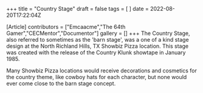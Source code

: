 +++
title = "Country Stage"
draft = false
tags = [ ]
date = 2022-08-20T17:22:04Z

[Article]
contributors = ["Emcaacme","The 64th Gamer","CECMentor","Documentor"]
gallery = []
+++
The Country Stage, also referred to sometimes as the 'barn stage', was a one of a kind stage design at the North Richland Hills, TX Showbiz Pizza location. This stage was created with the release of the Country Klunk showtape in January 1985.

Many Showbiz Pizza locations would receive decorations and cosmetics for the country theme, like cowboy hats for each character, but none would ever come close to the barn stage concept.